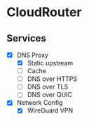 # CloudRouter

## Services

* [X] DNS Proxy
  * [X] Static upstream
  * [ ] Cache
  * [ ] DNS over HTTPS
  * [ ] DNS over TLS
  * [ ] DNS over QUIC
* [X] Network Config
  * [X] WireGuard VPN

